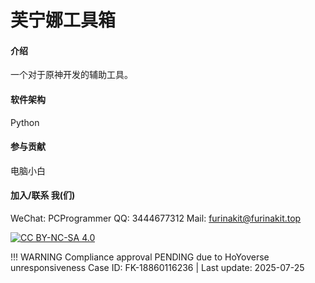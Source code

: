 # 芙宁娜工具箱

#### 介绍
一个对于原神开发的辅助工具。

#### 软件架构
Python

#### 参与贡献
电脑小白 

#### 加入/联系 我(们)
WeChat: PCProgrammer
QQ: 3444677312
Mail: furinakit@furinakit.top

[![CC BY-NC-SA 4.0](https://licensebuttons.net/l/by-nc-sa/4.0/88x31.png)](https://creativecommons.org/licenses/by-nc-sa/4.0/)

!!! WARNING
    Compliance approval PENDING due to HoYoverse unresponsiveness
    Case ID: FK-18860116236 | Last update: 2025-07-25
